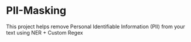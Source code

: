 # PII-Masking
This project helps remove Personal Identifiable Information (PII) from your text using NER + Custom Regex
